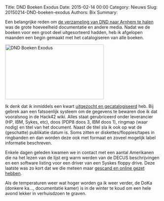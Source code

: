Title: DND Boeken Exodus
Date: 2015-02-14 00:00
Category: Nieuws
Slug: 20150214-DND-boeken-exodus
Authors: Bix
Summary: 

Een belangrijke reden om [de verzameling van DND naar Arnhem te halen]({filename}/20140820_dnd_exodus.html) was de grote hoeveelheid documentatie en andere media. Nadat we de boeken voor een groot deel uitgesorteerd hadden, heb ik afgelopen maanden een begin gemaakt met het catalogiseren van alle boeken.

<img src="https://farm9.staticflickr.com/8614/15773087497_3426d01d06_n.jpg" alt="DND Boeken Exodus" width="320" height="178">

Ik denk dat ik inmiddels een kwart [uitgezocht en gecatalogiseerd](https://hack42.nl/wiki/DNDBoekenExodus) heb. Bij gebrek aan een fatsoenlijk systeem om de gegevens te bewaren doe ik dat vooralsnog in de Hack42 wiki. Alles staat gerubriceerd onder leverancier (HP, IBM, Sykes, etc), doos (PDP8 doos 3, IBM doos 1), ringmap (waar nodig) en titel van het document. Naast de titel sla ik ook op wat de (geschatte) publikatie datum is. Soms zitten er diskettes/floppies/tapes in ringbanden en dan worden deze ook met formaat en zoveel mogelijk label informatie beschreven.

Enkele dagen geleden kwamen we in contact met een aantal Amerikanen die na het lezen van de lijst erg warm werden van de DECUS beschrijvingen en een software listing voor een driver van een Syskes floppy drive. Deze laatste was zo kort dat we die meteen maar [gescand en online gezet hebben](http://www.ramdyne.nl/temp/OS-8%20System%20Driver%20For%20Sykes%207150-7250%20Disk%20Systems,%201974%20%28listing%29.pdf).

Als de temperaturen weer wat hoger worden ga ik weer verder, de DoKa (donkere ka…, documentatie kamer) is in de winter te koud om een hele avond lekker in verhuisdzoen te graven.


